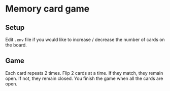 
# Memory card game

## Setup
Edit `.env` file if you would like to increase / decrease the number of cards on the board. 

## Game
Each card repeats 2 times. Flip 2 cards at a time. If they match, they remain open. If not, they remain closed. You finish the game when all the cards are open. 
